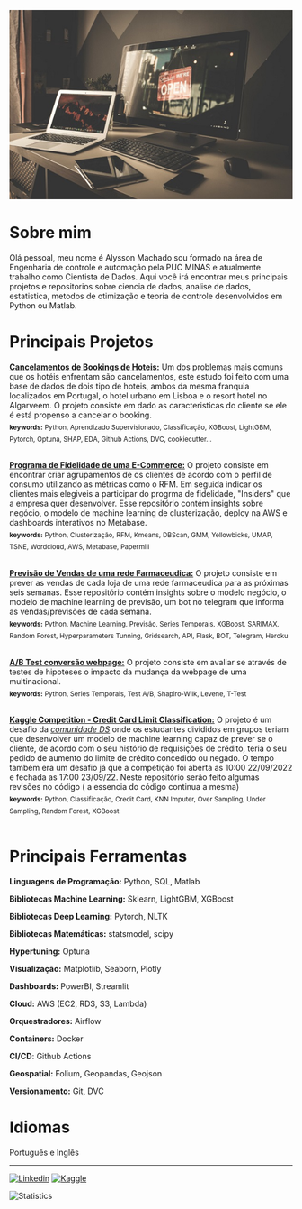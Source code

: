 
[![Image](https://github.com/alyssonvidal/alyssonvidal/blob/main/image.jpg)](https://www.github.com/alyssonvidal/)

# Sobre mim

Olá pessoal, meu nome é Alysson Machado sou formado na área de Engenharia de controle e automação pela PUC MINAS e atualmente trabalho como Cientista de Dados. Aqui você irá encontrar meus principais projetos e repositorios sobre ciencia de dados, analise de dados, estatistica, metodos de otimização e teoria de controle desenvolvidos em Python ou Matlab.<br>

# Principais Projetos

**[Cancelamentos de Bookings de Hoteis:](https://github.com/alyssonvidal/Hotel-Booking-Cancelations#readme)** 
 Um dos problemas mais comuns que os hotéis enfrentam são cancelamentos, este estudo foi feito com uma base de dados de dois tipo de hoteis, ambos da mesma franquia localizados em Portugal, o hotel urbano em Lisboa e o resort hotel no Algarveem. O projeto consiste em dado as caracteristicas do cliente se ele é está propenso a cancelar o booking.<br>
<sub>**keywords:** Python, Aprendizado Supervisionado, Classificação, XGBoost, LightGBM, Pytorch, Optuna, SHAP, EDA, Github Actions, DVC, cookiecutter... </sub><br><br>

**[Programa de Fidelidade de uma E-Commerce:](https://github.com/alyssonvidal/E-Commerce-Clusterization#readme)** 
 O projeto consiste em encontrar criar agrupamentos de os clientes de acordo com o perfil de consumo utilizando as métricas como o RFM. Em seguida indicar os clientes mais elegiveis a participar do progrma de fidelidade, "Insiders" que a empresa quer desenvolver. Esse repositório contém insights sobre negócio, o modelo de machine learning de clusterização, deploy na AWS e dashboards interativos no Metabase.<br>
<sub>**keywords:** Python, Clusterização, RFM, Kmeans, DBScan, GMM, Yellowbicks, UMAP, TSNE, Wordcloud, AWS, Metabase, Papermill</sub><br><br>

**[Previsão de Vendas de uma rede Farmaceudica:](https://github.com/alyssonvidal/Rossmann-Sales-Forecast#readme)** 
 O projeto consiste em prever as vendas de cada loja de uma rede farmaceudica para as próximas seis semanas. Esse repositório contém insights sobre o modelo negócio, o modelo de machine learning de previsão, um bot no telegram que informa as vendas/previsões de cada semana.<br>
<sub>**keywords:** Python, Machine Learning, Previsão, Series Temporais, XGBoost, SARIMAX, Random Forest, Hyperparameters Tunning, Gridsearch, API, Flask, BOT, Telegram, Heroku </sub><br><br>

 **[A/B Test conversão webpage:]( https://github.com/alyssonvidal/webpage_conversion_test_ab)** 
 O projeto consiste em avaliar se através de testes de hipoteses o impacto da mudança da webpage de uma multinacional.<br>
 <sub>**keywords:** Python, Series Temporais, Test A/B, Shapiro-Wilk, Levene, T-Test</sub><br><br>
 
  **[Kaggle Competition - Credit Card Limit Classification:](https://github.com/alyssonvidal/Credit-Card-Limit-Classification)** 
 O projeto é um desafio da *[comunidade DS](https://comunidadeds.com/)* onde os estudantes divididos em grupos teriam que desenvolver um modelo de machine learning capaz de prever se o cliente, de acordo com o seu histório de requisições de crédito, teria o seu pedido de aumento do limite de crédito concedido ou negado. O tempo também era um desafio já que a competição foi aberta as 10:00 22/09/2022 e fechada as 17:00 23/09/22. Neste repositório serão feito algumas revisões no código ( a essencia do código continua a mesma)<br>
 <sub>**keywords:** Python, Classificação, Credit Card, KNN Imputer, Over Sampling, Under Sampling, Random Forest, XGBoost</sub><br><br>

# Principais Ferramentas

**Linguagens de Programação:** Python, SQL, Matlab

**Bibliotecas Machine Learning:** Sklearn, LightGBM, XGBoost

**Bibliotecas Deep Learning:** Pytorch, NLTK

**Bibliotecas Matemáticas:** statsmodel, scipy

**Hypertuning:** Optuna

**Visualização:** Matplotlib, Seaborn, Plotly

**Dashboards:** PowerBI, Streamlit

**Cloud:** AWS (EC2, RDS, S3, Lambda)

**Orquestradores:** Airflow

**Containers:** Docker 

**CI/CD**: Github Actions

**Geospatial:** Folium, Geopandas, Geojson

**Versionamento:** Git, DVC

# Idiomas 

Português e Inglês
 
 ***
 
[![Linkedin](https://img.shields.io/badge/LinkedIn-0077B5?style=for-the-badge&logo=linkedin&logoColor=white)](https://www.linkedin.com/in/alyssonmach/)
[![Kaggle](https://img.shields.io/badge/Kaggle-20BEFF?style=for-the-badge&logo=Kaggle&logoColor=white)](https://www.kaggle.com/alyssonvidal/)


![Statistics](https://github-readme-stats.vercel.app/api?username=alyssonvidal&count_private=true)
